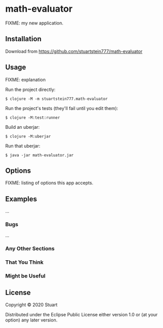 # math-evaluator

FIXME: my new application.

## Installation

Download from https://github.com/stuartstein777/math-evaluator

## Usage

FIXME: explanation

Run the project directly:

    $ clojure -M -m stuartstein777.math-evaluator

Run the project's tests (they'll fail until you edit them):

    $ clojure -M:test:runner

Build an uberjar:

    $ clojure -M:uberjar

Run that uberjar:

    $ java -jar math-evaluator.jar

## Options

FIXME: listing of options this app accepts.

## Examples

...

### Bugs

...

### Any Other Sections
### That You Think
### Might be Useful

## License

Copyright © 2020 Stuart

Distributed under the Eclipse Public License either version 1.0 or (at
your option) any later version.
